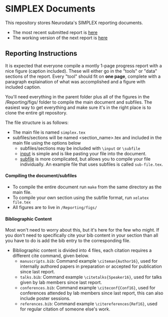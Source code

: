 # SIMPLEX Documents

This repository stores Neurodata's SIMPLEX reporting documents. 

- The most recent submitted report is [here](./Reporting/reports/2017-02/simplex.pdf)
- The working version of the next report is [here](./Reporting/reports/2017-03Q1/simplex.pdf)

## Reporting Instructions

It is expected that everyone compile a montly 1-page progress report
with a nice figure (caption included). These will either go in the
"tools" or "data" sections of the report.
Every "tool" should fit on **one page**, complete with a paragraph
explaination of what was accomplished and a figure with included caption.

You'll need everything in the parent folder plus all of the figures in
the /Reporting/figs/ folder to compile the main document and
subfiles.  The easiest way to get everything and make sure it's in 
the right place is to clone the entire git repository.  

The file structure is as follows:
- The main file is named `simplex.tex` 
- subfiles/sections will be
named \<section_name\>.tex and included in the main file using the
options below
  - subfiles/sections may be included with `\input` or `\subfile`
  - [input](https://en.wikibooks.org/wiki/LaTeX/Modular_Documents#Getting_LaTeX_to_process_multiple_files) is simple and is like pasting your file into the document.
  - [subfile](https://en.wikibooks.org/wiki/LaTeX/Modular_Documents#Subfiles) is more complicated, but allows you to compile your file
    individually.  An example file that uses subfiles is called
`sub-file.tex`.

#### Compiling the document/subfiles
- To compile the entire document run `make` from the same directory as the
  main file.
- To compile your own section using the subfile format, run `xelatex
  file.tex`
- All figures are to live in `/Reporting/figs/`

#### Bibliographic  Content
Most won't need to worry about this, but it's here for the few who
might. If you don't need to specifically cite your bib content in your
section than all you have to do is add the bib entry to the
corresponding file.

- Bibliographic content is divided into 4 files, each citation requires
  a different cite command, given below.
  - `manuscripts.bib`: Command example `\citeman{Author16}`, used for  internally authored papers in preparation or accepted
    for publication since last report. 
  - `talks.bib`: Command example `\citetalks{Speaker16}`, used for talks given by lab members since last report.
  - `conferences.bib`: Command example `\citeconf{Conf16}`, used for conferences attended by lab members since last report, this can also include poster sessions.
  - `references.bib`: Command example `\citereferences{Ref16}`, used for regular citation of someone else's work.





